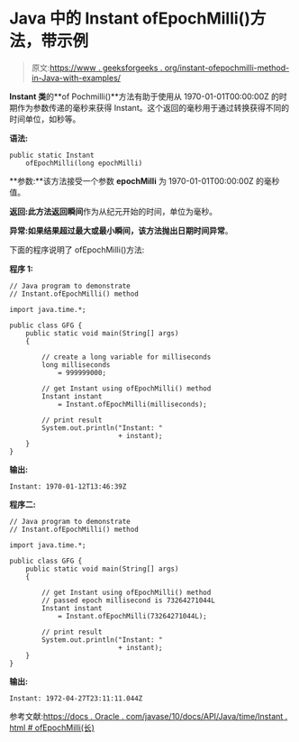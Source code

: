 # Java 中的 Instant ofEpochMilli()方法，带示例

> 原文:[https://www . geeksforgeeks . org/instant-ofepochmilli-method-in-Java-with-examples/](https://www.geeksforgeeks.org/instant-ofepochmilli-method-in-java-with-examples/)

**Instant 类**的**of Pochmilli()**方法有助于使用从 1970-01-01T00:00:00Z 的时期作为参数传递的毫秒来获得 Instant。这个返回的毫秒用于通过转换获得不同的时间单位，如秒等。

**语法:**

```
public static Instant 
    ofEpochMilli(long epochMilli)
```

**参数:**该方法接受一个参数 **epochMilli** 为 1970-01-01T00:00:00Z 的毫秒值。

**返回:**此方法返回**瞬间**作为从纪元开始的时间，单位为毫秒。

**异常:**如果结果超过最大或最小瞬间，该方法抛出**日期时间异常**。

下面的程序说明了 ofEpochMilli()方法:

**程序 1:**

```
// Java program to demonstrate
// Instant.ofEpochMilli() method

import java.time.*;

public class GFG {
    public static void main(String[] args)
    {

        // create a long variable for milliseconds
        long milliseconds
            = 999999000;

        // get Instant using ofEpochMilli() method
        Instant instant
            = Instant.ofEpochMilli(milliseconds);

        // print result
        System.out.println("Instant: "
                           + instant);
    }
}
```

**输出:**

```
Instant: 1970-01-12T13:46:39Z

```

**程序二:**

```
// Java program to demonstrate
// Instant.ofEpochMilli() method

import java.time.*;

public class GFG {
    public static void main(String[] args)
    {

        // get Instant using ofEpochMilli() method
        // passed epoch millisecond is 73264271044L
        Instant instant
            = Instant.ofEpochMilli(73264271044L);

        // print result
        System.out.println("Instant: "
                           + instant);
    }
}
```

**输出:**

```
Instant: 1972-04-27T23:11:11.044Z

```

参考文献:[https://docs . Oracle . com/javase/10/docs/API/Java/time/Instant . html # ofEpochMilli(长)](https://docs.oracle.com/javase/10/docs/api/java/time/Instant.html#ofEpochMilli(long))